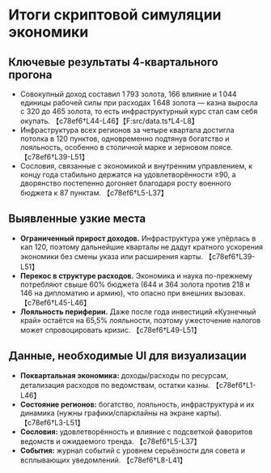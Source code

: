 # Итоги скриптовой симуляции экономики

## Ключевые результаты 4-квартального прогона
- Совокупный доход составил 1 793 золота, 166 влияние и 1 044 единицы рабочей силы при расходах 1 648 золота — казна выросла с 320 до 465 золота, то есть инфраструктурный курс стал сам себя окупать. 【c78ef6†L44-L46】【F:src/data.ts†L4-L8】
- Инфраструктура всех регионов за четыре квартала достигла потолка в 120 пунктов, одновременно подтянув богатство и лояльность, особенно в столичной марке и зерновом поясе. 【c78ef6†L39-L51】
- Сословия, связанные с экономикой и внутренним управлением, к концу года стабильно держатся на удовлетворённости ≥90, а дворянство постепенно догоняет благодаря росту военного бюджета к 87 пунктам. 【c78ef6†L5-L37】

## Выявленные узкие места
- **Ограниченный прирост доходов.** Инфраструктура уже упёрлась в кап 120, поэтому дальнейшие кварталы не дадут кратного ускорения экономики без смены указа или расширения карты. 【c78ef6†L39-L51】
- **Перекос в структуре расходов.** Экономика и наука по-прежнему потребляют свыше 60% бюджета (644 и 364 золота против 218 и 146 на дипломатию и армию), что опасно при внешних вызовах. 【c78ef6†L45-L46】
- **Лояльность периферии.** Даже после года инвестиций «Кузнечный край» остаётся на 65,5% лояльности, поэтому ужесточение налогов может спровоцировать кризис. 【c78ef6†L49-L51】

## Данные, необходимые UI для визуализации
- **Поквартальная экономика:** доходы/расходы по ресурсам, детализация расходов по ведомствам, остатки казны. 【c78ef6†L1-L46】
- **Состояние регионов:** богатство, лояльность, инфраструктура и их динамика (нужны графики/спарклайны на экране карты). 【c78ef6†L3-L51】
- **Сословия:** удовлетворённость и влияние с подсветкой фаворитов ведомств и ожидаемого тренда. 【c78ef6†L5-L37】
- **События:** журнал событий с уровнем серьёзности для совета и всплывающих уведомлений. 【c78ef6†L8-L41】
